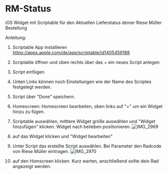 # RM-Status
iOS Widget mit Scriptable für den Aktuellen Lieferstatus deiner Riese Müller Bestellung

Anleitung:
1. Scriptable App installieren https://apps.apple.com/de/app/scriptable/id1405459188

2. Scriptable öffnen und oben rechts über das + ein neues Script anlegen

3. Script einfügen

4. Unten Links können noch Einstellungen wie der Name des Scriptes festgelegt werden.
5. Script über "Done" speichern.

6. Homescreen: Homescreen bearbeiten, oben links auf "+" um ein Widget hinzu zu fügen.

7. Scriptable auswählen, mittlere Widget größe auswählen und "Widget hinzufügen" klicken. Widget nach belieben positionieren.
![IMG_2969](https://user-images.githubusercontent.com/85504417/121042766-49bb8980-c7b4-11eb-89df-610f67efcc38.jpeg)

8. auf das Widget klicken und "Widget bearbeiten"

9. Unter Script das erstellte Script auswählen. Bei Parameter den Radcode von Riese Müller eintragen.
![IMG_2970](https://user-images.githubusercontent.com/85504417/121042818-54761e80-c7b4-11eb-8782-51caa909821d.png)
10. auf den Homscreen klicken. Kurz warten, anschließend sollte dein Rad angezeigt werden.
